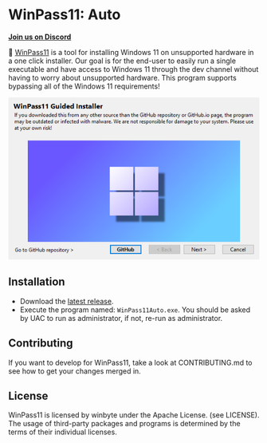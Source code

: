 # WinPass11: Auto

[**Join us on Discord**](https://discord.gg/TEFAbz2ZhW)

🔑 [WinPass11](https://github.com/project-winpass11) is a tool for installing Windows 11 on unsupported hardware in a one click installer. Our goal is for the end-user to easily run a single executable and have access to Windows 11 through the dev channel without having to worry about unsupported hardware. This program supports bypassing all of the Windows 11 requirements!

![Repo Image](https://raw.githubusercontent.com/ArkaneDev/WinPass11/main/RepoImage.png)

## Installation
* Download the [latest release](https://github.com/project-winpass11/WinPass11.GuidedInstaller/releases).
* Execute the program named: `WinPass11Auto.exe`. You should be asked by UAC to run as administrator, if not, re-run as administrator.

## Contributing
If you want to develop for WinPass11, take a look at CONTRIBUTING.md to see how to get your changes merged in.

## License
WinPass11 is licensed by winbyte under the Apache License. (see LICENSE). The usage of third-party packages and programs is determined by the terms of their individual licenses.
